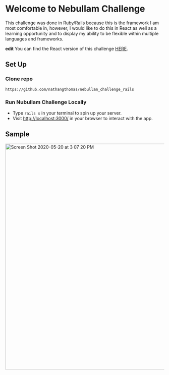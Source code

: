 # Welcome to Nebullam Challenge

This challenge was done in Ruby/Rails because this is the framework I am most comfortable in, however, I would like to do this in React as well as a learning opportunity and to display my ability to be flexible within multiple languages and frameworks.

**edit** You can find the React version of this challenge [HERE](https://github.com/nathangthomas/nebullam_challenge_react).

## **Set Up**

### Clone repo
```
https://github.com/nathangthomas/nebullam_challenge_rails
```
### Run Nubullam Challenge Locally
- Type `rails s` in your terminal to spin up your server.
- Visit [http://localhost:3000/](http://localhost:3000/) in your browser to interact with the app.


## Sample

<img width="716" alt="Screen Shot 2020-05-20 at 3 07 20 PM" src="https://user-images.githubusercontent.com/47466067/82497548-b087db00-9aab-11ea-9586-30f40972795f.png">
